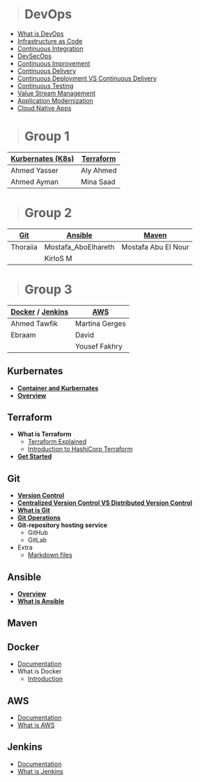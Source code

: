 > # **DevOps**

* [What is DevOps](https://www.youtube.com/watch?v=UbtB4sMaaNM&list=PLOspHqNVtKAAm1dmyiR9WMmw1UBoOwZVj)
* [Infrastructure as Code](https://www.youtube.com/watch?v=zWw2wuiKd5o&list=PLOspHqNVtKAAm1dmyiR9WMmw1UBoOwZVj&index=2)
* [Continuous Integration](https://www.youtube.com/watch?v=1er2cjUq1UI&list=PLOspHqNVtKAAm1dmyiR9WMmw1UBoOwZVj&index=3)
* [DevSecOps](https://www.youtube.com/watch?v=J73MELGF6u0&list=PLOspHqNVtKAAm1dmyiR9WMmw1UBoOwZVj&index=4)
* [Continuous Improvement](https://www.youtube.com/watch?v=iITmoI0s1DQ&list=PLOspHqNVtKAAm1dmyiR9WMmw1UBoOwZVj&index=5)
* [Continuous Delivery](https://www.youtube.com/watch?v=2TTU5BB-k9U&list=PLOspHqNVtKAAm1dmyiR9WMmw1UBoOwZVj&index=6)
* [Continuous Deployment VS Continuous Delivery](https://www.youtube.com/watch?v=LNLKZ4Rvk8w&list=PLOspHqNVtKAAm1dmyiR9WMmw1UBoOwZVj&index=7)
* [Continuous Testing](https://www.youtube.com/watch?v=RYQbmjLgubM&list=PLOspHqNVtKAAm1dmyiR9WMmw1UBoOwZVj&index=9)
* [Value Stream Management](https://www.youtube.com/watch?v=Yto8nUeki-s&list=PLOspHqNVtKAAm1dmyiR9WMmw1UBoOwZVj&index=10)
* [Application Modernization](https://www.youtube.com/watch?v=RJ3UQSxwGFY&list=PLOspHqNVtKAAm1dmyiR9WMmw1UBoOwZVj&index=11)
* [Cloud Native Apps](https://www.youtube.com/watch?v=9Ik96SBaIvs&list=PL7bmigfV0EqQ_rPUq3TrJfa0MZ-bfUenn&index=2)

> # Group 1

| [Kurbernates (K8s)](https://github.com/MinaSaad47/OSC_Mod_DevOps#Kurbernates) | [Terraform](https://github.com/MinaSaad47/OSC_Mod_DevOps#Terraform) |
| ----------------- | --------- |
| Ahmed Yasser | Aly Ahmed |
| Ahmed Ayman | Mina Saad |

> # Group 2

| [Git](https://github.com/MinaSaad47/OSC_Mod_DevOps#git-) | [Ansible](https://github.com/MinaSaad47/OSC_Mod_DevOps#ansible) | [Maven](https://github.com/MinaSaad47/OSC_Mod_DevOps#maven) |
| --- | ------- | ----- |
| Thoraiia | Mostafa\_AboElhareth | Mostafa Abu El Nour |
|  | KirloS M |  |

> # Group 3

| [Docker](https://github.com/MinaSaad47/OSC_Mod_DevOps#Docker) / [Jenkins](https://github.com/MinaSaad47/OSC_Mod_DevOps#Jenkins) | [AWS](https://github.com/MinaSaad47/OSC_Mod_DevOps#AWS) |
| ---------------- | --- |
| Ahmed Tawfik | Martina Gerges |
| Ebraam | David |
|  | Yousef Fakhry |

## **Kurbernates**

* [**Container and Kurbernates**](https://www.youtube.com/watch?v=gFozhTXOx18&list=PL7bmigfV0EqQ_rPUq3TrJfa0MZ-bfUenn&index=1)
* [**Overview**](https://www.youtube.com/watch?v=PH-2FfFD2PU)

## **Terraform**

* **What is Terraform**
    * [Terraform Explained](https://www.youtube.com/watch?v=HmxkYNv1ksg&list=PLOspHqNVtKAAm1dmyiR9WMmw1UBoOwZVj&index=18)
    * [Introduction to HashiCorp Terraform](https://www.youtube.com/watch?v=h970ZBgKINg)
* [**Get Started**](https://learn.hashicorp.com/terraform)

## **Git**

* [**Version Control**](https://www.youtube.com/watch?v=xuB1Id2Wxak&t=100s)
* [**Centralized Version Control VS Distributed Version Control**](https://www.youtube.com/watch?v=GJQ36pIYbic&list=PL9ooVrP1hQOE5ZDJJsnEXZ2upwK7aTYiX&index=2&t=1287s)
* [**What is Git**](https://www.youtube.com/watch?v=xuB1Id2Wxak&t=1535s)
* [**Git Operations**](https://www.youtube.com/watch?v=xuB1Id2Wxak&t=2664s)
* **Git-repository hosting service**
    * GitHub
    * GitLab
* Extra
    * [Markdown files](https://www.youtube.com/watch?v=HUBNt18RFbo)

## **Ansible**

* [**Overview**](https://www.ansible.com/resources/get-started)
* [**What is Ansible**](https://www.youtube.com/watch?v=St__HLMZ8qQ)

## **Maven**

## **Docker**

* [Documentation](https://docs.docker.com/)
* What is Docker
    * [Introduction](https://youtu.be/wi-MGFhrad0)

## **AWS**

* [Documentation](https://docs.aws.amazon.com/index.html?nc2=h_ql_doc_do)
* [What is AWS](https://youtu.be/EUFOW6a-_24)

## **Jenkins**

* [Documentation](https://jenkins.io/doc/)
* [What is Jenkins](https://youtu.be/yz3tyeA3Fe0)